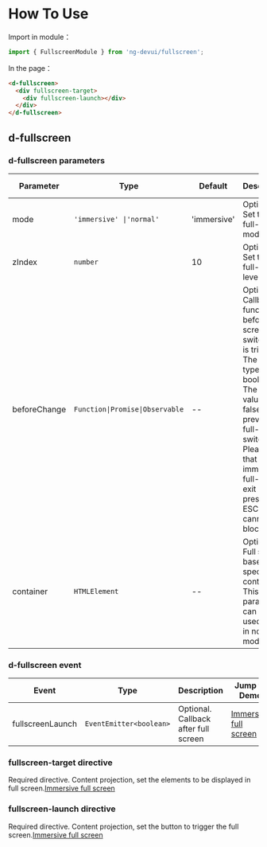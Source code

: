 # How To Use

Import in module：

```ts
import { FullscreenModule } from 'ng-devui/fullscreen';
```

In the page：

```html
<d-fullscreen>
  <div fullscreen-target>
    <div fullscreen-launch></div>
  </div>
</d-fullscreen>
```

## d-fullscreen

### d-fullscreen parameters

| Parameter    | Type                            | Default     | Description                                                                                                                                                                                                                                           | Jump to Demo                                   | Global Config |
| ------------ | ------------------------------- | ----------- | ----------------------------------------------------------------------------------------------------------------------------------------------------------------------------------------------------------------------------------------------------- | ---------------------------------------------- | ------------- |
| mode         | `'immersive' \|'normal'`        | 'immersive' | Optional. Set the full-screen mode.                                                                                                                                                                                                                   | [Common full screen](demo#general-full-screen) |
| zIndex       | `number`                        | 10          | Optional. Set the full-screen level.                                                                                                                                                                                                                  | [Common full screen](demo#general-full-screen) |
| beforeChange | `Function\|Promise\|Observable` | --          | Optional. Callback function before full-screen switchover is triggered. The return type is boolean. The return value is false to prevent full-screen switchover. Please note that immersive full-screen exit by pressing ESC or F11 cannot be blocked | [Custom full Screen](demo#custom-full-screen)  |
| container    | `HTMLElement`                   | --          | Optional. Full screen based on a specified container. This parameter can be used only in normal mode.                                                                                                                                                 | [Custom full Screen](demo#custom-full-screen)  |

### d-fullscreen event

| Event            | Type                    | Description                          | Jump to Demo                                        |
| ---------------- | ----------------------- | ------------------------------------ | --------------------------------------------------- |
| fullscreenLaunch | `EventEmitter<boolean>` | Optional. Callback after full screen | [Immersive full screen](demo#immersive-full-screen) |

### fullscreen-target directive

Required directive. Content projection, set the elements to be displayed in full screen.[Immersive full screen](demo#immersive-full-screen)

### fullscreen-launch directive

Required directive. Content projection, set the button to trigger the full screen.[Immersive full screen](demo#immersive-full-screen)
